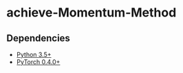 # achieve-Momentum-Method

## Dependencies
* [Python 3.5+](https://www.continuum.io/downloads)
* [PyTorch 0.4.0+](http://pytorch.org)
